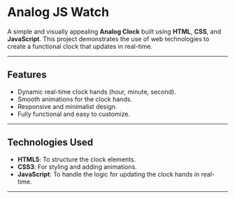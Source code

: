 # Analog JS Watch

A simple and visually appealing **Analog Clock** built using **HTML**, **CSS**, and **JavaScript**. This project demonstrates the use of web technologies to create a functional clock that updates in real-time.

---

## Features
- Dynamic real-time clock hands (hour, minute, second).
- Smooth animations for the clock hands.
- Responsive and minimalist design.
- Fully functional and easy to customize.

---

## Technologies Used
- **HTML5**: To structure the clock elements.
- **CSS3**: For styling and adding animations.
- **JavaScript**: To handle the logic for updating the clock hands in real-time.

---


